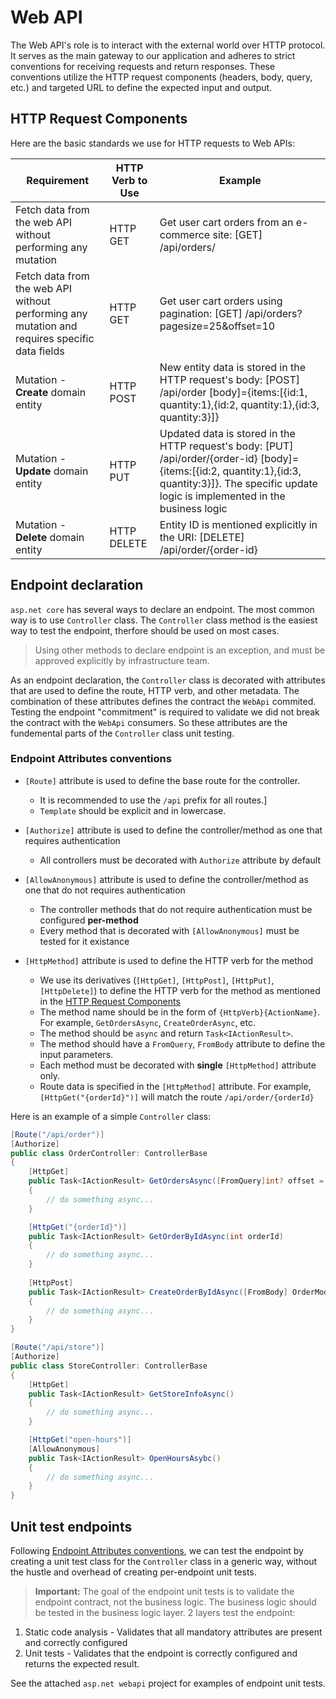 # Web API

The Web API's role is to interact with the external world over HTTP protocol. 
It serves as the main gateway to our application and adheres to strict conventions for receiving requests and return responses.
These conventions utilize the HTTP request components (headers, body, query, etc.) and targeted URL to define the expected input and output.

## HTTP Request Components
Here are the basic standards we use for HTTP requests to Web APIs:

| Requirement | HTTP Verb to Use | Example |
|-------------|------------------|---------|
| Fetch data from the web API without performing any mutation | HTTP GET | Get user cart orders from an e-commerce site: [GET] /api/orders/ |
| Fetch data from the web API without performing any mutation and requires specific data fields | HTTP GET | Get user cart orders using pagination: [GET] /api/orders?pagesize=25&offset=10 |
| Mutation - **Create** domain entity | HTTP POST | New entity data is stored in the HTTP request's body: [POST] /api/order [body]={items:[{id:1, quantity:1},{id:2, quantity:1},{id:3, quantity:3}]} |
| Mutation - **Update** domain entity | HTTP PUT | Updated data is stored in the HTTP request's body: [PUT] /api/order/{order-id} [body]={items:[{id:2, quantity:1},{id:3, quantity:3}]}. The specific update logic is implemented in the business logic |
| Mutation - **Delete** domain entity | HTTP DELETE | Entity ID is mentioned explicitly in the URI: [DELETE] /api/order/{order-id} |


## Endpoint declaration 
`asp.net core` has several ways to declare an endpoint. The most common way is to use `Controller` class.
The `Controller` class method is the easiest way to test the endpoint, therfore should be used on most cases.
> Using other methods to declare endpoint is an exception, and must be approved explicitly by infrastructure team.

As an endpoint declaration, the `Controller` class is decorated with attributes that are used to define the route, HTTP verb, and other metadata.
The combination of these attributes defines the contract the `WebApi` commited. 
Testing the endpoint "commitment" is required to validate we did not break the contract with the `WebApi` consumers.
So these attributes are the fundemental parts of the `Controller` class unit testing.

### Endpoint Attributes conventions
* `[Route]` attribute is used to define the base route for the controller. 
	* It is recommended to use the `/api` prefix for all routes.]
	* `Template` should be explicit and in lowercase.

* `[Authorize]` attribute is used to define the controller/method as one that requires authentication
	* All controllers must be decorated with `Authorize` attribute by default

* `[AllowAnonymous]` attribute is used to define the controller/method as one that do not requires authentication
	* The controller methods that do not require authentication must be configured **per-method** 
	* Every method that is decorated with `[AllowAnonymous]` must be tested for it existance

* `[HttpMethod]` attribute is used to define the HTTP verb for the method
	* We use its derivatives (`[HttpGet]`, `[HttpPost]`, `[HttpPut]`, `[HttpDelete]`) to define the HTTP verb for the method as  mentioned in the [HTTP Request Components](#http-request-components)
	* The method name should be in the form of `{HttpVerb}{ActionName}`. For example, `GetOrdersAsync`, `CreateOrderAsync`, etc.
	* The method should be `async` and return `Task<IActionResult>`. 
	* The method should have a `FromQuery`, `FromBody` attribute to define the input parameters.
	* Each method must be decorated with **single** `[HttpMethod]` attribute only.
	* Route data is specified in the `[HttpMethod]` attribute. For example, `[HttpGet("{orderId}")]` will match the route `/api/order/{orderId}`

Here is an example of a simple `Controller` class:
```csharp
[Route("/api/order")]
[Authorize]
public class OrderController: ControllerBase
{
	[HttpGet]
	public Task<IActionResult> GetOrdersAsync([FromQuery]int? offset = 0, [FromQuery]int? pageSize = 15)
	{
		// do something async...
	}

	[HttpGet("{orderId}")]
	public Task<IActionResult> GetOrderByIdAsync(int orderId)
	{
		// do something async...
	}
	
	[HttpPost]
	public Task<IActionResult> CreateOrderByIdAsync([FromBody] OrderModel model)
	{
		// do something async...
	}
}

[Route("/api/store")]
[Authorize]
public class StoreController: ControllerBase
{
	[HttpGet]
	public Task<IActionResult> GetStoreInfoAsync()
	{
		// do something async...
	}

	[HttpGet("open-hours")]
	[AllowAnonymous]
	public Task<IActionResult> OpenHoursAsybc()
	{
		// do something async...
	}
}
```


## Unit test endpoints
Following [Endpoint Attributes conventions](#endpoint-attributes-conventions), we can test the endpoint by creating a unit test class for the `Controller` class in a generic way, without the hustle and overhead of creating per-endpoint unit tests.
> **Important:** The goal of the endpoint unit tests is to validate the endpoint contract, not the business logic. The business logic should be tested in the business logic layer.
2 layers test the endpoint:
1. Static code analysis - Validates that all mandatory attributes are present and correctly configured
2. Unit tests - Validates that the endpoint is correctly configured and returns the expected result.

See the attached `asp.net webapi` project for examples of endpoint unit tests.
